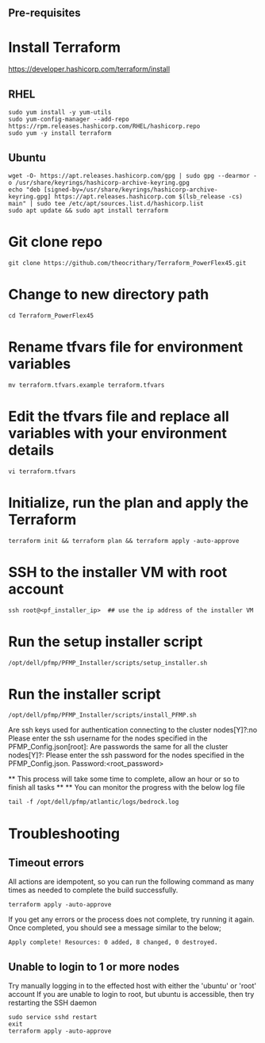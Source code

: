 ## Pre-requisites

# Install Terraform
https://developer.hashicorp.com/terraform/install

## RHEL
```
sudo yum install -y yum-utils
sudo yum-config-manager --add-repo https://rpm.releases.hashicorp.com/RHEL/hashicorp.repo
sudo yum -y install terraform
```

## Ubuntu
```
wget -O- https://apt.releases.hashicorp.com/gpg | sudo gpg --dearmor -o /usr/share/keyrings/hashicorp-archive-keyring.gpg
echo "deb [signed-by=/usr/share/keyrings/hashicorp-archive-keyring.gpg] https://apt.releases.hashicorp.com $(lsb_release -cs) main" | sudo tee /etc/apt/sources.list.d/hashicorp.list
sudo apt update && sudo apt install terraform
```

# Git clone repo
```
git clone https://github.com/theocrithary/Terraform_PowerFlex45.git
```

# Change to new directory path
```
cd Terraform_PowerFlex45
```

# Rename tfvars file for environment variables
```
mv terraform.tfvars.example terraform.tfvars
```

# Edit the tfvars file and replace all variables with your environment details
```
vi terraform.tfvars
```

# Initialize, run the plan and apply the Terraform
```
terraform init && terraform plan && terraform apply -auto-approve
```

# SSH to the installer VM with root account
```
ssh root@<pf_installer_ip>  ## use the ip address of the installer VM
```

# Run the setup installer script
```
/opt/dell/pfmp/PFMP_Installer/scripts/setup_installer.sh
```

# Run the installer script
```
/opt/dell/pfmp/PFMP_Installer/scripts/install_PFMP.sh
```
Are ssh keys used for authentication connecting to the cluster nodes[Y]?:no
Please enter the ssh username for the nodes specified in the PFMP_Config.json[root]:<enter>
Are passwords the same for all the cluster nodes[Y]?:<enter>
Please enter the ssh password for the nodes specified in the PFMP_Config.json.
Password:<root_password>

** This process will take some time to complete, allow an hour or so to finish all tasks **
** You can monitor the progress with the below log file
```
tail -f /opt/dell/pfmp/atlantic/logs/bedrock.log
```

# Troubleshooting

## Timeout errors
All actions are idempotent, so you can run the following command as many times as needed to complete the build successfully.
```
terraform apply -auto-approve
```
If you get any errors or the process does not complete, try running it again.
Once completed, you should see a message similar to the below;
```
Apply complete! Resources: 0 added, 8 changed, 0 destroyed.
```

## Unable to login to 1 or more nodes
Try manually logging in to the effected host with either the 'ubuntu' or 'root' account
If you are unable to login to root, but ubuntu is accessible, then try restarting the SSH daemon
```
sudo service sshd restart
exit
terraform apply -auto-approve
```